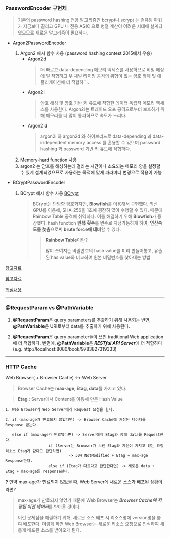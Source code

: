 ### PasswordEncoder 구현체
> 기존의 password hashing 전용 알고리즘인 bcrypt나 scrypt 는 컴퓨팅 파워가 지금보다 딸리고 GPU 나 전용 ASIC 으로 병렬 계산이 어려운 시대에 설계되었으므로 새로운 알고리즘이 필요하다.

- Argon2PasswordEncoder
  1. Argon2 해시 함수 사용 (password hashing contest 2015에서 우승)
      - Argon2d
          > 더 빠르고 data-depending 메모리 액세스를 사용하므로 비밀 해싱에 덜 적합하고 부 채널 타이밍 공격의 위협이 없는 암호 화폐 및 애플리케이션에 더 적합하다.
      - Argon2i
          > 암호 해싱 및 암호 기반 키 유도에 적합한 데이터 독립적 메모리 액세스를 사용한다. Argon2i는 트레이드 오프 공격으로부터 보호하기 위해 메모리를 더 많이 통과하므로 속도가 느리다.
      - Argon2id
          > argon2i 와 argon2d 와 하이브리드로 data-depending 과 data-independent memory access 를 혼용할 수 있으며 password hashing 과 password 기반 키 유도에 적합하다.
  3. Memory-hard function 사용
  4. argon2 는 암호를 해싱하는데 걸리는 시간이나 소요되는 메모리 양을 설정할 수 있게 설계되었으므로 사용하는 목적에 맞게 파라미터 변경으로 적용이 가능

- BCryptPasswordEncoder
  1. BCrypt 해시 함수 사용 [BCrypt](https://velog.io/@sangmin7648/Bcrypt%EB%9E%80)
      > BCrypt는 단방향 암호화지만, **Blowfish**를 이용해서 구현했다. 최신 GPU를 이용해, SHA-256을 1초에 굉장히 많이 수행할 수 있다. 
      >  때문에 Rainbow Table 공격에 취약하다. 이를 해결하기 위해 **Blowfish**가 등장했다. hash function **반복 횟수**를 변수로 지정가능하게 하여, **연산속도를 늦춤**으로써 
      >  **brute force에 대비**할 수 있다.
      >> **Rainbow Table**이란? 
      >> 
      >> 많이 쓰여지는 비밀번호의 hash value를 미리 만들어놓고, 유출된 has value와 비교하여 원본 비밀번호를 찾아내는 방법
 
 [참고자료](https://velog.io/@kylexid/%EC%99%9C-bcrypt-%EC%95%94%ED%98%B8%ED%99%94-%EB%B0%A9%EC%8B%9D%EC%9D%B4-%EC%B6%94%EC%B2%9C%EB%90%98%EC%96%B4%EC%A7%88%EA%B9%8C)
 
 [참고자료](https://www.lesstif.com/security/argon2-password-hashing-95879198.html)
 
 [핵심내용](https://d2.naver.com/helloworld/318732)

-------
### @RequestParam vs @PathVariable

1. **@RequestParam**은 query parameters를 추출하기 위해 사용되는 반면, **@PathVariable**은 URI로부터 data를 추출하기 위해 사용된다.

2. **@RequestParam**은 query parameter들이 쓰인 traditional Web application에 더 적합하다. 반면에, **@PathVariable**은 ***RESTful API Server***에 더 적합하다 (e.g. http://localhost:8080/book/9783827319333)

--------
### HTTP Cache

Web Browser( + Browser Cache) <-> Web Server

> Browser Cache는 **max-age, Etag, data**를 가지고 있다.

> **Etag** : Server에서 Content를 이용해 만든 Hash Value
```
1. Web Browser가 Web Server에게 Request 요청을 한다.

2. if (max-age가 만료되지 않았다면) -> Browser Cache에 저장된 데이터를 Response 받는다.

   else if (max-age가 만료됐다면) -> Server에게 Etag와 함께 data를 Request한다.
                   if (Server는 Browser가 보낸 Etag와 자신이 가지고 있는 요청 리소스 Etag가 같다고 판단하면) 
                            -> 304 NotModified + Etag + max-age Response한다.
                   else if (Etag가 다르다고 판단한다면) -> 새로운 data + Etag + max-age를 response한다.
```

:question: 만약 max-age가 만료되지 않았을 때, Web Server에 새로운 소스가 배포된 상황이라면?
> max-age가 만료되지 않았기 때문에 Web Browser는 ***Browser Cache에 저장된 이전 데이터***를 받아올 것이다. 
> 
> 이런 문제점을 해결하기 위해, 새로운 소스 배포 시 리소스명에 version명을 붙여 배포한다. 이렇게 하면 Web Browser는 새로운 리소스 요청으로 인식하여 새롭게 배포된 소스를 받아오게 된다.

